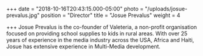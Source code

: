 +++
date = "2018-10-16T20:43:15.000-05:00"
photo = "/uploads/josue-prevalus.jpg"
position = "Director"
title = "Josue Prevalus"
weight = 4

+++
Josue Prevalus is the co-founder of Valeteria, a non-profit organisation focused on providing school supplies to kids in rural areas. With over 25 years of experience in the media industry across the  USA, Africa and Haiti, Josue has extensive experience in Multi-Media development.